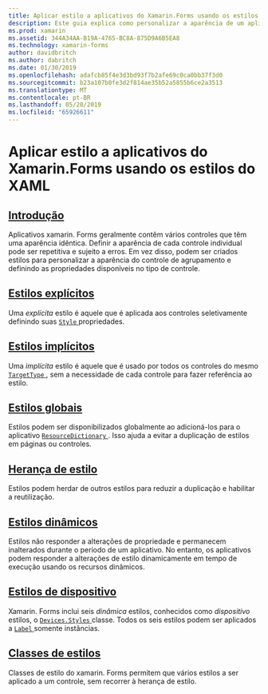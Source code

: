 ```yaml
---
title: Aplicar estilo a aplicativos do Xamarin.Forms usando os estilos do XAML
description: Este guia explica como personalizar a aparência de um aplicativo xamarin. Forms usando estilos XAML.
ms.prod: xamarin
ms.assetid: 344A34AA-B19A-4765-BC8A-875D9A6B5EA8
ms.technology: xamarin-forms
author: davidbritch
ms.author: dabritch
ms.date: 01/30/2019
ms.openlocfilehash: adafcb85f4e3d3bd93f7b2afe69c0ca0bb37f3d0
ms.sourcegitcommit: b23a107b0fe3d2f814ae35b52a5855b6ce2a3513
ms.translationtype: MT
ms.contentlocale: pt-BR
ms.lasthandoff: 05/20/2019
ms.locfileid: "65926611"
---
```

# <a name="styling-xamarinforms-apps-using-xaml-styles"></a>Aplicar estilo a aplicativos do Xamarin.Forms usando os estilos do XAML

## <a name="introductionintroductionmd"></a>[Introdução](introduction.md)

Aplicativos xamarin. Forms geralmente contêm vários controles que têm uma aparência idêntica. Definir a aparência de cada controle individual pode ser repetitiva e sujeito a erros. Em vez disso, podem ser criados estilos para personalizar a aparência do controle de agrupamento e definindo as propriedades disponíveis no tipo de controle.

## <a name="explicit-stylesexplicitmd"></a>[Estilos explícitos](explicit.md)

Uma *explícita* estilo é aquele que é aplicada aos controles seletivamente definindo suas [ `Style` ](xref:Xamarin.Forms.NavigableElement.Style) propriedades.

## <a name="implicit-stylesimplicitmd"></a>[Estilos implícitos](implicit.md)

Uma *implícita* estilo é aquele que é usado por todos os controles do mesmo [ `TargetType` ](xref:Xamarin.Forms.Style.TargetType), sem a necessidade de cada controle para fazer referência ao estilo.

## <a name="global-stylesapplicationmd"></a>[Estilos globais](application.md)

Estilos podem ser disponibilizados globalmente ao adicioná-los para o aplicativo [ `ResourceDictionary` ](xref:Xamarin.Forms.ResourceDictionary). Isso ajuda a evitar a duplicação de estilos em páginas ou controles.

## <a name="style-inheritanceinheritancemd"></a>[Herança de estilo](inheritance.md)

Estilos podem herdar de outros estilos para reduzir a duplicação e habilitar a reutilização.

## <a name="dynamic-stylesdynamicmd"></a>[Estilos dinâmicos](dynamic.md)

Estilos não responder a alterações de propriedade e permanecem inalterados durante o período de um aplicativo. No entanto, os aplicativos podem responder a alterações de estilo dinamicamente em tempo de execução usando os recursos dinâmicos.

## <a name="device-stylesdevicemd"></a>[Estilos de dispositivo](device.md)

Xamarin. Forms inclui seis *dinâmica* estilos, conhecidos como *dispositivo* estilos, o [ `Devices.Styles` ](xref:Xamarin.Forms.Device.Styles) classe. Todos os seis estilos podem ser aplicados a [ `Label` ](xref:Xamarin.Forms.Label) somente instâncias.

## <a name="style-classesstyle-classmd"></a>[Classes de estilos](style-class.md)

Classes de estilo do xamarin. Forms permitem que vários estilos a ser aplicado a um controle, sem recorrer à herança de estilo.
